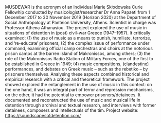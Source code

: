 MUSDEWAR is the acronym of an Individual Marie Skłodowska Curie Fellowhip conducted by musicologist/researcher Dr Anna Papaeti from 1 December 2017 to 30 November 2019 (Horizon 2020) at the Department of Social Anthropology at Panteion University, Athens. Scientist in charge was Professor Athena Athanasiou. The project explored the use of music in situations of detention in (post) civil-war Greece (1947–1957). It critically examined: (1) the use of music as a means to punish, humiliate, terrorize, and ‘re-educate’ prisoners; (2) the complex issue of performance under command, examining official camp orchestras and choirs at the notorious prison camps at the barren island of Makronissos, among others; (3) the role of the  Makronissos Radio Station of Military Forces, one of the first to be established in Greece in 1949; (4) music compositions, (clandestine) performances, and debates on Greek music – such as the rebetiko – by prisoners themselves. Analysing these aspects combined historical and empirical research with a critical and theoretical framework. The project showed explored the entanglement in the use of music in this context: on the one hand, it was an integral part of terror and repression mechanisms, on the other, it had the potential to empower prisoners/detainees. It documented and reconstructed the use of music and musical life in detention through archival and textual research, and interviews with former detainees, composers and intellectuals of the tim. Project website: https://soundscapesofdetention.com/ 

